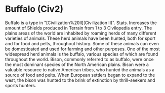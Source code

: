 # Buffalo (Civ2)

Buffalo is a type in "[Civilization%20II](Civilization II)".
Stats.
Increases the amount of Shields produced in Terrain from 1 to 3
Civilopedia entry.
The plains areas of the world are inhabited by roaming herds of many different varieties of animals. These herd animals have been hunted, both for sport and for food and pelts, throughout history. Some of these animals can even be domesticated and used for farming and other purposes. One of the most widespread herd animals is the buffalo, various species of which are found throughout the world. Bison, commonly referred to as buffalo, were once the most dominant species of the North American plains. Bison were a valuable resource to native American tribes, who hunted the animals as a source of food and pelts. When European settlers began to expand to the west, the bison was hunted to the brink of extinction by thrill-seekers and sports hunters.